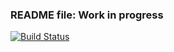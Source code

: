 ### README file: Work in progress

[![Build Status](http://localhost:8080/buildStatus/icon?job=BlockchainApp)](http://localhost:8080/job/BlockchainApp/)


